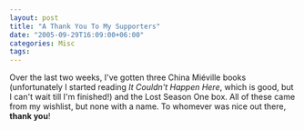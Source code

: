 ```yaml
---
layout: post
title: "A Thank You To My Supporters"
date: "2005-09-29T16:09:00+06:00"
categories: Misc 
tags: 
---
```


Over the last two weeks, I've gotten three China Mi&eacute;ville books (unfortunately I started reading <i>It Couldn't Happen Here</i>, which is good, but I can't wait till I'm finished!) and the Lost Season One box. All of these came from my wishlist, but none with a name. To whomever was nice out there, <b>thank you</b>!